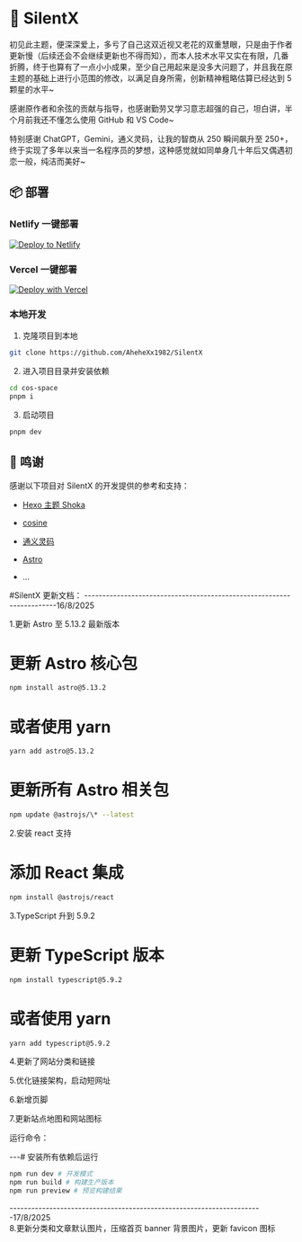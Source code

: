 # 🚀 SilentX

初见此主题，便深深爱上，多亏了自己这双近视又老花的双重慧眼，只是由于作者更新慢（后续还会不会继续更新也不得而知），而本人技术水平又实在有限，几番折腾，终于也算有了一点小小成果，至少自己用起来是没多大问题了，并且我在原主题的基础上进行小范围的修改，以满足自身所需，创新精神粗略估算已经达到 5 颗星的水平~

感谢原作者和余弦的贡献与指导，也感谢勤劳又学习意志超强的自己，坦白讲，半个月前我还不懂怎么使用 GitHub 和 VS Code~

特别感谢 ChatGPT，Gemini，通义灵码，让我的智商从 250 瞬间飙升至 250+，终于实现了多年以来当一名程序员的梦想，这种感觉就如同单身几十年后又偶遇初恋一般，纯洁而美好~

##

## 📦 部署

### Netlify 一键部署

[![Deploy to Netlify](https://www.netlify.com/img/deploy/button.svg)](https://app.netlify.com/start/deploy?repository=https://github.com/Ahehe1982/SilentX)

### Vercel 一键部署

[![Deploy with Vercel](https://vercel.com/button)](https://vercel.com/new/clone?repository-url=https%3A%2F%2Fgithub.com%2FAhehe1982%2FSilentX&project-name=my-SilentX&repository-name=my-SilentX)

### 本地开发

1. 克隆项目到本地

```bash
git clone https://github.com/AheheXx1982/SilentX
```

2. 进入项目目录并安装依赖

```bash
cd cos-space
pnpm i
```

3. 启动项目

```bash
pnpm dev
```

## 🙏 鸣谢

感谢以下项目对 SilentX 的开发提供的参考和支持：

- [Hexo 主题 Shoka](https://shoka.lostyu.me/computer-science/note/theme-shoka-doc/)
- [cosine](https://github.com/cosZone/cos-space)
- [通义灵码](https://tongyi.aliyun.com/)
- [Astro](https://astro.build/)

- ...

#SilentX 更新文档：
----------------------------------------------------------------------16/8/2025

1.更新 Astro 至 5.13.2 最新版本

# 更新 Astro 核心包

```bash
npm install astro@5.13.2
```

# 或者使用 yarn

```bash
yarn add astro@5.13.2
```

# 更新所有 Astro 相关包

```bash
npm update @astrojs/\* --latest
```

2.安装 react 支持

# 添加 React 集成

```bash
npm install @astrojs/react
```

3.TypeScript 升到 5.9.2

# 更新 TypeScript 版本

```bash
npm install typescript@5.9.2
```

# 或者使用 yarn

```bash
yarn add typescript@5.9.2
```

4.更新了网站分类和链接

5.优化链接架构，启动短网址

6.新增页脚

7.更新站点地图和网站图标

运行命令：

---# 安装所有依赖后运行

```bash
npm run dev # 开发模式
npm run build # 构建生产版本
npm run preview # 预览构建结果
```

----------------------------------------------------------------------17/8/2025  
8.更新分类和文章默认图片，压缩首页 banner 背景图片，更新 favicon 图标
